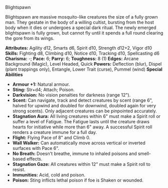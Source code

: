 Blightspawn

Blightspawn are massive mosquito-like creatures the size of a fully
grown man. They gestate in the body of a willing cultist, bursting from
the host body when it dies or undergoes a special dark ritual. The newly
emerged blightspawn is fully grown, but cannot fly until it spends a
full round clearing the gore from its wings.

**Attributes:** Agility d12, Smarts d6, Spirit d10, Strength d12+2,
Vigor d10
**Skills:** Fighting d8, Climbing d10, Notice d10, Tracking d10,
Spellcasting d6
**Charisma:** -; **Pace:** 6; **Parry:** 6; **Toughness:** 8 (1)
**Edges:** Arcane Background (Magic), Level Headed, Quick
**Powers:** Deflection (blur), Dispel (plant trappings only), Entangle,
Lower Trait (curse), Pummel (wind)
**Special Abilities**
- **Armour +1:** Natural armour.
- **Sting:** Str+d4; Attach; Poison.
- **Darkvision:** No vision penalties for darkness (range 12").
- **Scent:** Can navigate, track and detect creatures by scent (range
6", halved for upwind and doubled for downwind, doubled again for very
strong scents). Only adjacent creatures can be pinpointed accurately.
- **Stagnation Aura:** All living creatures within 6" must make a
Spirit roll or suffer a level of Fatigue. The Fatigue lasts until the
creature draws hearts for initiative while more than 6" away. A
successful Spirit roll renders a creature immune for a full day.
- **Flight:** Flying Pace of 8" and Climb 0.
- **Wall Walker:** Can automatically move across vertical or inverted
surfaces with Pace 6".
- **No Breath:** Doesn't breathe, immune to inhaled poisons and
smell-based effects.
- **Stagnation Gaze:** All creatures within 12" must make a Spirit roll
to resist.
- **Immunities:** Acid, cold and poison.
- **Poison:** Sting inflicts lethal poison if foe is Shaken or wounded.

